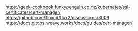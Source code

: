 https://geek-cookbook.funkypenguin.co.nz/kubernetes/ssl-certificates/cert-manager/
https://github.com/fluxcd/flux2/discussions/3009
https://docs.gitops.weave.works/docs/guides/cert-manager/